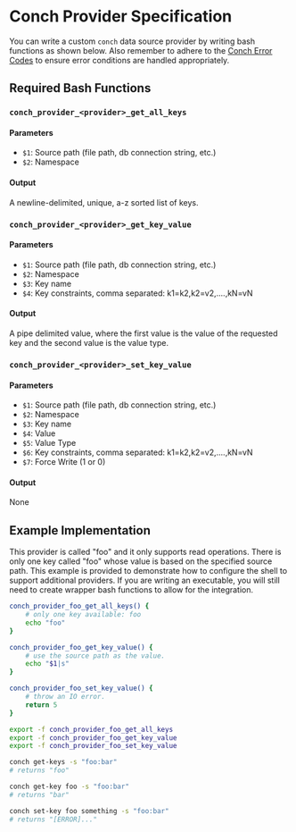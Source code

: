 # Conch Provider Specification

You can write a custom `conch` data source provider by writing bash functions as shown below. Also remember to adhere to the [Conch Error Codes](./errors.md) to ensure error conditions are handled appropriately.

## Required Bash Functions

### `conch_provider_<provider>_get_all_keys`
#### Parameters
- `$1`: Source path (file path, db connection string, etc.)
- `$2`: Namespace
#### Output
A newline-delimited, unique, a-z sorted list of keys.

### `conch_provider_<provider>_get_key_value`
#### Parameters
- `$1`: Source path (file path, db connection string, etc.)
- `$2`: Namespace
- `$3`: Key name
- `$4`: Key constraints, comma separated: k1=k2,k2=v2,....,kN=vN
#### Output
A pipe delimited value, where the first value is the value of the requested key and the second value is the value type.

### `conch_provider_<provider>_set_key_value`
#### Parameters
- `$1`: Source path (file path, db connection string, etc.)
- `$2`: Namespace
- `$3`: Key name
- `$4`: Value
- `$5`: Value Type
- `$6`: Key constraints, comma separated: k1=k2,k2=v2,....,kN=vN
- `$7`: Force Write (1 or 0)
#### Output
None

## Example Implementation

This provider is called "foo" and it only supports read operations. There is only one key called "foo" whose value is based on the specified source path. This example is provided to demonstrate how to configure the shell to support additional providers. If you are writing an executable, you will still need to create wrapper bash functions to allow for the integration.

```bash
conch_provider_foo_get_all_keys() {
    # only one key available: foo
    echo "foo"
}

conch_provider_foo_get_key_value() {
    # use the source path as the value.
    echo "$1|s"
}

conch_provider_foo_set_key_value() {
    # throw an IO error.
    return 5
}

export -f conch_provider_foo_get_all_keys
export -f conch_provider_foo_get_key_value
export -f conch_provider_foo_set_key_value

conch get-keys -s "foo:bar"
# returns "foo"

conch get-key foo -s "foo:bar"
# returns "bar"

conch set-key foo something -s "foo:bar"
# returns "[ERROR]..."
```